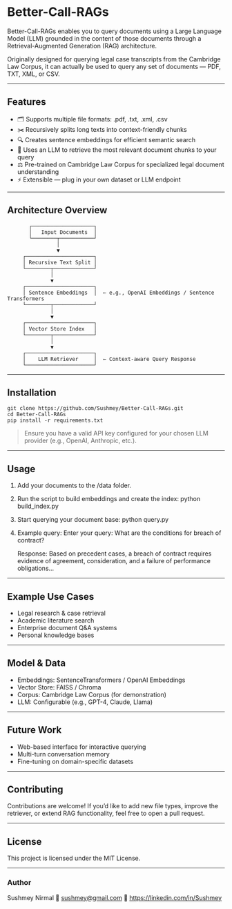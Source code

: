 #  Better-Call-RAGs

Better-Call-RAGs enables you to query documents using a Large Language Model (LLM) grounded in the content of those documents through a Retrieval-Augmented Generation (RAG) architecture.

Originally designed for querying legal case transcripts from the Cambridge Law Corpus, it can actually be used to query any set of documents — PDF, TXT, XML, or CSV.

---

##  Features

- 🗂️ Supports multiple file formats: .pdf, .txt, .xml, .csv
- ✂️ Recursively splits long texts into context-friendly chunks
- 🔍 Creates sentence embeddings for efficient semantic search
- 🧠 Uses an LLM to retrieve the most relevant document chunks to your query
- ⚖️ Pre-trained on Cambridge Law Corpus for specialized legal document understanding
- ⚡ Extensible — plug in your own dataset or LLM endpoint

---

##  Architecture Overview

           ┌────────────────────┐
           │   Input Documents  │
           └────────┬───────────┘
                    │
                    ▼
         ┌──────────────────────┐
         │ Recursive Text Split │
         └────────┬─────────────┘
                  │
                  ▼
         ┌──────────────────────┐
         │ Sentence Embeddings  │  ← e.g., OpenAI Embeddings / Sentence Transformers
         └────────┬─────────────┘
                  │
                  ▼
         ┌──────────────────────┐
         │ Vector Store Index   │
         └────────┬─────────────┘
                  │
                  ▼
         ┌──────────────────────┐
         │    LLM Retriever     │  ← Context-aware Query Response
         └──────────────────────┘

---

## Installation
```
git clone https://github.com/Sushmey/Better-Call-RAGs.git
cd Better-Call-RAGs
pip install -r requirements.txt
```
> Ensure you have a valid API key configured for your chosen LLM provider (e.g., OpenAI, Anthropic, etc.).

---

##  Usage

1. Add your documents to the /data folder.
2. Run the script to build embeddings and create the index:
   python build_index.py
3. Start querying your document base:
   python query.py
4. Example query:
   Enter your query: What are the conditions for breach of contract?

   Response:
   Based on precedent cases, a breach of contract requires evidence of agreement, consideration, and a failure of performance obligations...

---

##  Example Use Cases

- Legal research & case retrieval
- Academic literature search
- Enterprise document Q&A systems
- Personal knowledge bases

---

## Model & Data

- Embeddings: SentenceTransformers / OpenAI Embeddings
- Vector Store: FAISS / Chroma
- Corpus: Cambridge Law Corpus (for demonstration)
- LLM: Configurable (e.g., GPT-4, Claude, Llama)

---

##  Future Work

- Web-based interface for interactive querying
- Multi-turn conversation memory
- Fine-tuning on domain-specific datasets

---

##  Contributing

Contributions are welcome!
If you’d like to add new file types, improve the retriever, or extend RAG functionality, feel free to open a pull request.

---

##  License

This project is licensed under the MIT License.

---

###  Author

Sushmey Nirmal
📧 sushmey@gmail.com
🔗 https://linkedin.com/in/Sushmey
